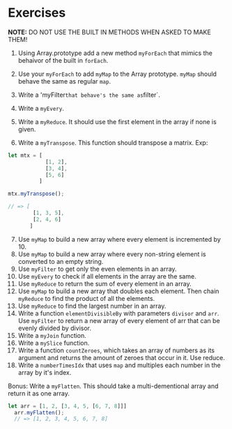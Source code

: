 # Exercises

__NOTE:__ DO NOT USE THE BUILT IN METHODS WHEN ASKED TO MAKE THEM! 

1. Using Array.prototype add a new method `myForEach` that mimics the behaivor of the built in `forEach`.

2. Use your `myForEach` to add `myMap` to the Array prototype. `myMap` should behave the same as regular `map`. 

3. Write a 'myFilter` that behave's the same as `filter`. 

4. Write a `myEvery`. 

5. Write a `myReduce`. It should use the first element in the array if none is given. 

6. Write a `myTranspose`. This function should transpose a matrix. Exp:
```js
let mtx = [
            [1, 2],
            [3, 4],
            [5, 6]
          ]

mtx.myTranspose();

// => [
        [1, 3, 5],
        [2, 4, 6]
       ]
```

7. Use `myMap` to build a new array where every element is incremented by 10.
8. Use `myMap` to build a new array where every non-string element is converted to an empty string. 
9. Use `myFilter` to get only the even elements in an array.
10. Use `myEvery` to check if all elements in the array are the same. 
11. Use `myReduce` to return the sum of every element in an array. 
12. Use `myMap` to build a new array that doubles each element. Then chain `myReduce` to find the product of all the elements. 
13. Use `myReduce` to find the largest number in an array. 
14. Write a function `elementDivisibleBy` with parameters `divisor` and `arr`.
Use `myFilter` to return a new array of every element of arr that can be evenly divided by divisor.
14. Write a `myJoin` function. 
15. Write a `mySlice` function.
16. Write a function `countZeroes`, which takes an array of numbers as its argument and returns the amount of zeroes that occur in it.
Use reduce.
17. Write a `numberTimesIdx` that uses `map` and multiples each number in the array by it's index. 

Bonus: Write a `myFlatten`. This should take a multi-dementional array and return it as one array. 
```js
let arr = [1, 2, [3, 4, 5, [6, 7, 8]]]
  arr.myFlatten();
  // => [1, 2, 3, 4, 5, 6, 7, 8]
```
